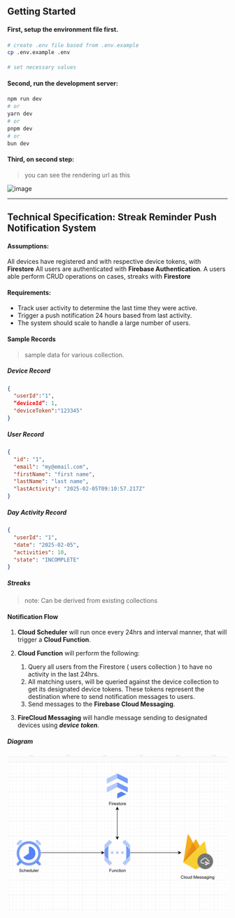 ## Getting Started

#### First, setup the environment file first.

```bash
# create .env file based from .env.example
cp .env.example .env

# set necessary values
```

#### Second, run the development server:

```bash
npm run dev
# or
yarn dev
# or
pnpm dev
# or
bun dev
```

#### Third, on second step:

> you can see the rendering url as this

![image](https://github.com/user-attachments/assets/5cace4f1-937e-4a92-9cf9-8a23ed8deb10)

---

## Technical Specification: Streak Reminder Push Notification System

#### Assumptions:

All devices have registered and with respective device tokens, with **Firestore**
All users are authenticated with **Firebase Authentication**.
A users able perform CRUD operations on cases, streaks with **Firestore**

#### Requirements:

- Track user activity to determine the last time they were active.
- Trigger a push notification 24 hours based from last activity.
- The system should scale to handle a large number of users.

#### Sample Records

> sample data for various collection.

##### Device Record

```json
{
  "userId":"1",
  “deviceId”: 1,
  "deviceToken":"123345"
}
```

##### User Record

```json
{
  "id": "1",
  "email": "my@email.com",
  "firstName": "first name",
  "lastName": "last name",
  "lastActivity": "2025-02-05T09:10:57.217Z"
}
```

##### Day Activity Record

```json
{
  "userId": "1",
  "date": "2025-02-05",
  "activities": 10,
  "state": "INCOMPLETE"
}
```

##### Streaks

> note: Can be derived from existing collections


#### Notification Flow

1. **Cloud Scheduler** will run once every 24hrs and interval manner, that will trigger a **Cloud Function**.
2. **Cloud Function** will perform the following:
    1. Query all users from the Firestore ( users collection ) to have no activity in the last 24hrs.
    2. All matching users, will be queried against the device collection to get its designated device tokens. These tokens represent the destination where to send notification messages to users.
    3. Send messages to the **Firebase Cloud Messaging**.

3. **FireCloud Messaging** will handle message sending to designated devices using ***device token***.

##### Diagram
![alt text](image-1.png)